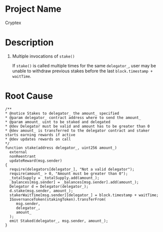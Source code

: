 # Project Name
Cryptex

# Description
1. Multiple invocations of `stake()`
    
    If `stake()` is called multiple times for the same `delegator_`, user may be unable to withdraw previous stakes before the last `block.timestamp + waitTime`.

# Root Cause
```solidity
/**
* @notice Stakes to delegator_ the amount_ specified
* @param delegator_ contract address where to send the amount_
* @param amount_ uint to be staked and delegated
* @dev Delegator must be valid and amount has to be greater than 0
* @dev amount_ is transferred to the delegator contract and staker starts earning rewards if active
* @dev updates rewards on call
*/
function stake(address delegator_, uint256 amount_)
  external
  nonReentrant
  updateReward(msg.sender)
{
  require(delegators[delegator_], "Not a valid delegator");
  require(amount_ > 0, "Amount must be greater than 0");
  _totalSupply = _totalSupply.add(amount_);
  _balances[msg.sender] = _balances[msg.sender].add(amount_);
  Delegator d = Delegator(delegator_);
  d.stake(msg.sender, amount_);
  stakerWaitTime[msg.sender][delegator_] = block.timestamp + waitTime;
  IGovernanceToken(stakingToken).transferFrom(
     msg.sender,
     delegator_,
     amount_
  );
  emit Staked(delegator_, msg.sender, amount_);
}